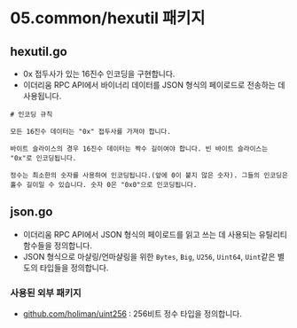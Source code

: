 # 05.common/hexutil 패키지

## hexutil.go

- 0x 접두사가 있는 16진수 인코딩을 구현합니다.
- 이더리움 RPC API에서 바이너리 데이터를 JSON 형식의 페이로드로 전송하는 데 사용됩니다.

```
# 인코딩 규칙

모든 16진수 데이터는 "0x" 접두사를 가져야 합니다.

바이트 슬라이스의 경우 16진수 데이터는 짝수 길이여야 합니다. 빈 바이트 슬라이스는 "0x"로 인코딩됩니다.

정수는 최소한의 숫자를 사용하여 인코딩됩니다.(앞에 0이 붙지 않은 숫자). 그들의 인코딩은 홀수 길이일 수 있습니다. 숫자 0은 "0x0"으로 인코딩됩니다.
```

## json.go

- 이더리움 RPC API에서 JSON 형식의 페이로드를 읽고 쓰는 데 사용되는 유틸리티 함수들을 정의합니다.
- JSON 형식으로 마샬링/언마샬링을 위한 `Bytes`, `Big`, `U256`, `Uint64`, `Uint`같은 별도의 타입들을 정의합니다.

### 사용된 외부 패키지

- [github.com/holiman/uint256](https://github.com/holiman/uint256) : 256비트 정수 타입을 정의합니다.